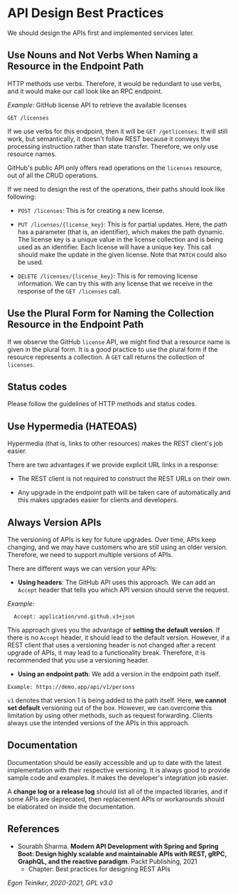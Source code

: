 # API Design Best Practices

We should design the APIs first and implemented services later.

## Use Nouns and Not Verbs When Naming a Resource in the Endpoint Path
HTTP methods use verbs.
Therefore, it would be redundant to use verbs, and it would make our call look like an RPC endpoint.

_Example_: GitHub license API to retrieve the available licenses
```    
GET /licenses 
```
If we use verbs for this endpoint, then it will be `GET /getlicenses`.
It will still work, but semantically, it doesn't follow REST because it conveys the processing
instruction rather than state transfer. Therefore, we only use resource names.

GitHub's public API only offers read operations on the `licenses` resource, 
out of all the CRUD operations.

If we need to design the rest of the operations, their paths should look like following:
* `POST /licenses`: This is for creating a new license.
* `PUT /licenses/{license_key}`: This is for partial updates. Here, the path has a parameter
  (that is, an identifier), which makes the path dynamic. The license key is a unique value
  in the license collection and is being used as an identifier.
  Each license will have a unique key. This call should make the update in the given license.
  Note that `PATCH` could also be used.

* `DELETE /licenses/{license_key}`: This is for removing license information.
  We can try this with any license that we receive in the response of the `GET /licenses` call.

## Use the Plural Form for Naming the Collection Resource in the Endpoint Path

If we observe the GitHub `license` API, we might find that a resource name is given in the plural form.
It is a good practice to use the plural form if the resource represents a collection.
A `GET` call returns the collection of `licenses`.


## Status codes
Please follow the guidelines of HTTP methods and status codes.


## Use Hypermedia (HATEOAS)
Hypermedia (that is, links to other resources) makes the REST client's job easier.

There are two advantages if we provide explicit URL links in a response:

* The REST client is not required to construct the REST URLs on their own.

* Any upgrade in the endpoint path will be taken care of automatically and this makes
  upgrades easier for clients and developers.


## Always Version APIs
The versioning of APIs is key for future upgrades.
Over time, APIs keep changing, and we may have customers who are still using an older
version. Therefore, we need to support multiple versions of APIs.

There are different ways we can version your APIs:
* **Using headers**: The GitHub API uses this approach.
We can add an `Accept` header that tells you which API version should serve the request.
  
_Example_:
```
  Accept: application/vnd.github.v3+json
```

This approach gives you the advantage of **setting the default version**.
If there is no `Accept` header, it should lead to the default version.
However, if a REST client that uses a versioning header is not changed after a recent upgrade
of APIs, it may lead to a functionality break.
Therefore, it is recommended that you use a versioning header.

* **Using an endpoint path**: We add a version in the endpoint path itself.
```
Example: https://demo.app/api/v1/persons
```

`v1` denotes that version 1 is being added to the path itself.
Here, **we cannot set default** versioning out of the box.
However, we can overcome this limitation by using other methods, such as request forwarding.
Clients always use the intended versions of the APIs in this approach.


## Documentation
Documentation should be easily accessible and up to date with the latest implementation
with their respective versioning. It is always good to provide sample code and examples.
It makes the developer's integration job easier.

A **change log or a release log** should list all of the impacted libraries, and if some APIs are
deprecated, then replacement APIs or workarounds should be elaborated on inside the documentation.


## References

* Sourabh Sharma. **Modern API Development with Spring and Spring Boot: Design highly scalable and maintainable APIs with
  REST, gRPC, GraphQL, and the reactive paradigm**. Packt Publishing, 2021
  * Chapter: Best practices for designing REST APIs
  
*Egon Teiniker, 2020-2021, GPL v3.0*